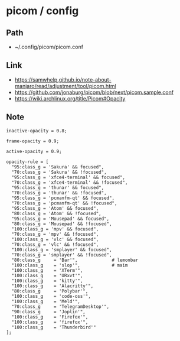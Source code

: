 
# picom / config

## Path

* ~/.config/picom/picom.conf

## Link

* https://samwhelp.github.io/note-about-manjaro/read/adjustment/tool/picom.html
* https://github.com/jonaburg/picom/blob/next/picom.sample.conf
* https://wiki.archlinux.org/title/Picom#Opacity

## Note

```
inactive-opacity = 0.8;
```

```
frame-opacity = 0.9;
```

```
active-opacity = 0.9;
```


```
opacity-rule = [
  "95:class_g = 'Sakura' && focused",
  "70:class_g = 'Sakura' && !focused",
  "95:class_g = 'xfce4-terminal' && focused",
  "70:class_g = 'xfce4-terminal' && !focused",
  "95:class_g = 'thunar' && focused",
  "70:class_g = 'thunar' && !focused",
  "95:class_g = 'pcmanfm-qt' && focused",
  "70:class_g = 'pcmanfm-qt' && !focused",
  "95:class_g = 'Atom' && focused",
  "80:class_g = 'Atom' && !focused",
  "95:class_g = 'Mousepad' && focused",
  "80:class_g = 'Mousepad' && !focused",
  "100:class_g = 'mpv' && focused",
  "70:class_g = 'mpv' && !focused",
  "100:class_g = 'vlc' && focused",
  "70:class_g = 'vlc' && !focused",
  "100:class_g = 'smplayer' && focused",
  "70:class_g = 'smplayer' && !focused",
  "80:class_g     = 'Bar'",             # lemonbar
  "100:class_g    = 'slop'",            # maim
  "100:class_g    = 'XTerm'",
  "100:class_g    = 'URxvt'",
  "100:class_g    = 'kitty'",
  "100:class_g    = 'Alacritty'",
  "80:class_g     = 'Polybar'",
  "100:class_g    = 'code-oss'",
  "100:class_g    = 'Meld'",
  "70:class_g     = 'TelegramDesktop'",
  "90:class_g     = 'Joplin'",
  "100:class_g    = 'Firefox'",
  "100:class_g    = 'firefox'",
  "100:class_g    = 'Thunderbird'"
];
```
